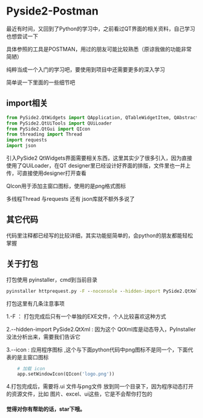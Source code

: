 # Pyside2-Postman
最近有时间，又回到了Python的学习中，之前看过QT界面的相关资料，自己学习也想尝试一下

具体参照的工具是POSTMAN，用过的朋友可能比较熟悉（原谅我做的功能非常简陋）

纯粹当成一个入门的学习吧，要使用到项目中还需要更多的深入学习

简单说一下里面的一些细节吧

## import相关
```python
from PySide2.QtWidgets import QApplication, QTableWidgetItem, QAbstractItemView
from PySide2.QtUiTools import QUiLoader
from PySide2.QtGui import QIcon
from threading import Thread
import requests
import json
```
引入PySide2 QtWidgets界面需要相关东西，这里其实少了很多引入，因为直接使用了QUiLoader，在QT designer里已经设计好界面的排版，文件里也一并上传，可直接使用designer打开查看

QIcon用于添加主窗口图标，使用的是png格式图标

多线程Thread 与requests 还有 json库就不额外多说了

## 其它代码
代码里注释都已经写的比较详细，其实功能挺简单的，会python的朋友都能轻松掌握

## 关于打包
打包使用 pyinstaller，cmd到当前目录
```cmd
pyinstaller httprequest.py -F --noconsole --hidden-import PySide2.QtXml --icon="logo.ico" 
```
打包这里有几条注意事项

1.-F ： 打包完成后只有一个单独的EXE文件，个人比较喜欢这种方式

2.--hidden-import PySide2.QtXml : 因为这个 QtXml库是动态导入，PyInstaller没法分析出来，需要我们告诉它

3.--icon : 应用程序图标  ,这个与下面python代码中png图标不是同一个，下面代表的是主窗口图标
``` python
    # 加载 icon
    app.setWindowIcon(QIcon('logo.png'))
```

4.打包完成后，需要将.ui 文件与png文件 放到同一个目录下，因为程序动态打开的资源文件，比如 图片、excel、ui这些，它是不会帮你打包的

#### 觉得对你有帮助的话，star下哦。
